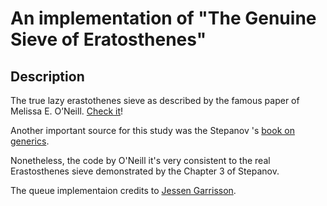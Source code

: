 # An implementation of "The Genuine Sieve of Eratosthenes"
## Description
The true lazy erastothenes sieve as described by the famous paper of Melissa E. O’Neill. [Check it](https://www.cs.hmc.edu/~oneill/papers/Sieve-JFP.pdf)!

Another important source for this study was the Stepanov 's [book on generics](https://www.amazon.com/Mathematics-Generic-Programming-Alexander-Stepanov/dp/0321942043).

Nonetheless, the code by O'Neill it's very consistent to the real Erastosthenes sieve demonstrated by the Chapter 3 of Stepanov.

The queue implementaion credits to [Jessen Garrisson](https://www.garrisonjensen.com/2015/05/13/haskell-programs-are-lies.html).
